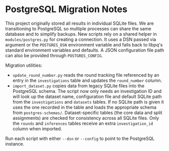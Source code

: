 # PostgreSQL Migration Notes

This project originally stored all results in individual SQLite files. We are
transitioning to PostgreSQL so multiple processes can share the same database
and to simplify backups. New scripts rely on a shared helper in
`modules/postgres.py` for creating a connection. It uses a DSN passed via
argument or the `POSTGRES_DSN` environment variable and falls back to libpq's
standard environment variables and defaults. A JSON configuration file path can
also be provided through `POSTGRES_CONFIG`.

Migration utilities:

- `update_round_number.py` reads the round tracking file referenced by an entry
  in the `investigations` table and updates the `round_number` column.
- `import_dataset.py` copies data from legacy SQLite files into the
  PostgreSQL schema. The script now only needs an investigation ID and will
  look up the dataset name, configuration file and default SQLite path from the
  `investigations` and `datasets` tables. If no SQLite path is given it uses the
  one recorded in the table and loads the appropriate schema from
  `postgres-schemas/`. Dataset-specific tables (the core data and split
  assignments) are checked for consistency across all SQLite files. Only the
  `rounds` and `inferences` tables receive an extra `investigation_id` column
  when imported.

Run each script with either `--dsn` or `--config` to point to the PostgreSQL
instance.

